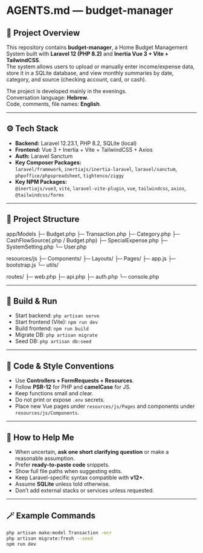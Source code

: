 # AGENTS.md — budget-manager

## 🧭 Project Overview
This repository contains **budget-manager**, a Home Budget Management System built with **Laravel 12 (PHP 8.2)** and **Inertia Vue 3 + Vite + TailwindCSS**.  
The system allows users to upload or manually enter income/expense data, store it in a SQLite database, and view monthly summaries by date, category, and source (checking account, card, or cash).

The project is developed mainly in the evenings.  
Conversation language: **Hebrew**.  
Code, comments, file names: **English**.

---

## ⚙️ Tech Stack
- **Backend:** Laravel 12.23.1, PHP 8.2, SQLite (local)
- **Frontend:** Vue 3 + Inertia + Vite + TailwindCSS + Axios
- **Auth:** Laravel Sanctum  
- **Key Composer Packages:**  
  `laravel/framework`, `inertiajs/inertia-laravel`, `laravel/sanctum`, `phpoffice/phpspreadsheet`, `tightenco/ziggy`
- **Key NPM Packages:**  
  `@inertiajs/vue3`, `vite`, `laravel-vite-plugin`, `vue`, `tailwindcss`, `axios`, `@tailwindcss/forms`

---

## 📁 Project Structure
app/Models
├─ Budget.php
├─ Transaction.php
├─ Category.php
├─ CashFlowSource(.php / Budget.php)
├─ SpecialExpense.php
├─ SystemSetting.php
└─ User.php

resources/js
├─ Components/
├─ Layouts/
├─ Pages/
├─ app.js
├─ bootstrap.js
└─ utils/

routes/
├─ web.php
├─ api.php
├─ auth.php
└─ console.php



---

## 🧩 Build & Run
- Start backend: `php artisan serve`
- Start frontend (Vite): `npm run dev`
- Build frontend: `npm run build`
- Migrate DB: `php artisan migrate`
- Seed DB: `php artisan db:seed`

---

## 🎨 Code & Style Conventions
- Use **Controllers + FormRequests + Resources**.  
- Follow **PSR-12** for PHP and **camelCase** for JS.  
- Keep functions small and clear.  
- Do not print or expose `.env` secrets.  
- Place new Vue pages under `resources/js/Pages` and components under `resources/js/Components`.

---

## 🧠 How to Help Me
- When uncertain, **ask one short clarifying question** or make a reasonable assumption.  
- Prefer **ready-to-paste code** snippets.  
- Show full file paths when suggesting edits.  
- Keep Laravel-specific syntax compatible with **v12+**.  
- Assume **SQLite** unless told otherwise.  
- Don’t add external stacks or services unless requested.

---

## 🪄 Example Commands
```bash
php artisan make:model Transaction -mcr
php artisan migrate:fresh --seed
npm run dev
